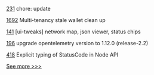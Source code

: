 
[231](https://github.com/hyperledger/aries-framework-go-ext/pull/231) chore: update 

[1692](https://github.com/hyperledger/aries-cloudagent-python/pull/1692) Multi-tenancy stale wallet clean up

[141](https://github.com/hyperledger/firefly-ui/pull/141) [ui-tweaks] network map, json viewer, status chips

[196](https://github.com/hyperledger/fabric-sdk-java/pull/196) upgrade opentelemetry version to 1.12.0 (release-2.2)

[418](https://github.com/hyperledger/fabric-gateway/pull/418) Explicit typing of StatusCode in Node API


[See more >>>](https://start-here.hyperledger.org/pull-requests)
